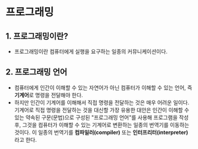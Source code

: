 # 프로그래밍
## 1. 프로그래밍이란?
- 프로그래밍이란 컴퓨터에게 실행을 요구하는 일종의 커뮤니케이션이다.

## 2. 프로그래밍 언어
- 컴퓨터에게 인간이 이해할 수 있는 자연어가 아닌 컴퓨터가 이해할 수 있는 언어, 즉 **기계어**로 명령을 전달해야 한다.
- 하지만 인간이 기계어를 이해해서 직접 명령을 전달하는 것은 매우 어려운 일이다. 기계어로 직접 명령을 전달하는 것을 대신할 가장 유용한 대안은 인간이 이해할 수 있는 약속된 구문(문법)으로 구성된 "프로그래밍 언어"를 사용해 프로그램을 작성 후, 그것을 컴퓨터가 이해할 수 있는 기계어로 변환하는 일종의 번역기를 이동하는 것이다. 이 일종의 번역기를 **컴파일러(compiler)** 또는 **인터프리터(interpreter)** 라고 한다.

